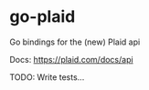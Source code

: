 # go-plaid
Go bindings for the (new) Plaid api 

Docs: https://plaid.com/docs/api

TODO: Write tests...
